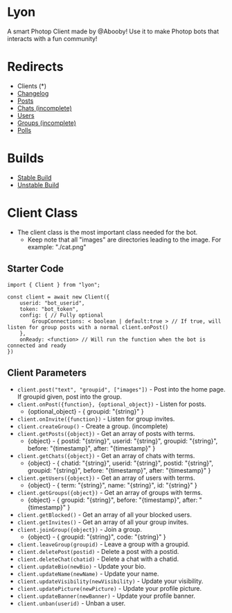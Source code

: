 # Lyon
A smart Photop Client made by @Abooby! Use it to make Photop bots that interacts with a fun community!

# Redirects
* Clients (*)
* [Changelog](https://github.com/Abooby1/lyon/blob/main/Docs/changelog.md)
* [Posts](https://github.com/Abooby1/lyon/blob/main/Docs/posts.md)
* [Chats (incomplete)](https://github.com/Abooby1/lyon/blob/main/Docs/chats.md)
* [Users](https://github.com/Abooby1/lyon/blob/main/Docs/users.md)
* [Groups (incomplete)](https://github.com/Abooby1/lyon/blob/main/Docs/groups.md)
* [Polls](https://github.com/Abooby1/lyon/blob/main/Docs/polls.md)

# Builds
* [Stable Build](https://www.npmjs.com/package/lyon)
* [Unstable Build](https://github.com/Abooby1/lyon)

# Client Class
* The client class is the most important class needed for the bot.
  * Keep note that all "images" are directories leading to the image. For example: "./cat.png"

## Starter Code
```
import { Client } from "lyon";

const client = await new Client({
	userid: "bot_userid",
	token: "bot_token",
	config: { // Fully optional
		GroupConnections: < boolean | default:true > // If true, will listen for group posts with a normal client.onPost()
	},
	onReady: <function> // Will run the function when the bot is connected and ready
})
```

## Client Parameters
* `client.post("text", "groupid", ["images"])` - Post into the home page. If groupid given, post into the group.
* `client.onPost({function}, {optional_object})` - Listen for posts.
  * {optional_object} - { groupid: "{string}" }
* `client.onInvite({function})` - Listen for group invites.
* `client.createGroup()` - Create a group. (incomplete)
* `client.getPosts({object})` - Get an array of posts with terms.
  * {object} - { postid: "{string}", userid: "{string}", groupid: "{string}", before: "{timestamp}", after: "{timestamp}" }
* `client.getChats({object})` - Get an array of chats with terms.
  * {object} - { chatid: "{string}", userid: "{string}", postid: "{string}", groupid: "{string}", before: "{timestamp}", after: "{timestamp}" }
* `client.getUsers({object})` - Get an array of users with terms.
   * {object} - { term: "{string}", name: "{string}", id: "{string}" }
* `client.getGroups({object})` - Get an array of groups with terms.
	* {object} - { groupid: "{string}", before: "{timestamp}", after: "{timestamp}" }
* `client.getBlocked()` - Get an array of all your blocked users.
* `client.getInvites()` - Get an array of all your group invites.
* `client.joinGroup({object})` - Join a group.
	* {object} - { groupid: "{string}", code: "{string}" }
* `client.leaveGroup(groupid)` - Leave a group with a groupid.
* `client.deletePost(postid)` - Delete a post with a postid.
* `client.deleteChat(chatid)` - Delete a chat with a chatid.
* `client.updateBio(newBio)` - Update your bio.
* `client.updateName(newName)` - Update your name.
* `client.updateVisibility(newVisibility)` - Update your visibility.
* `client.updatePicture(newPicture)` - Update your profile picture.
* `client.updateBanner(newBanner)` - Update your profile banner.
* `client.unban(userid)` - Unban a user.